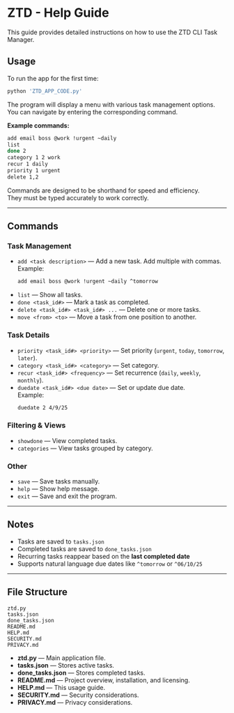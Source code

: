 # ZTD - Help Guide

This guide provides detailed instructions on how to use the ZTD CLI Task Manager.

## Usage

To run the app for the first time:

```bash
python 'ZTD_APP_CODE.py'
```
The program will display a menu with various task management options. You can navigate by entering the corresponding command.

**Example commands:**

```bash
add email boss @work !urgent ~daily
list
done 2
category 1 2 work
recur 1 daily
priority 1 urgent
delete 1,2
```

Commands are designed to be shorthand for speed and efficiency.  
They must be typed accurately to work correctly.

---

## Commands

### Task Management
- `add <task description>` — Add a new task. Add multiple with commas.  
  Example:  
  ```bash
  add email boss @work !urgent ~daily ^tomorrow
  ```
- `list` — Show all tasks.  
- `done <task_id#>` — Mark a task as completed.  
- `delete <task_id#> <task_id#> ...` — Delete one or more tasks.  
- `move <from> <to>` — Move a task from one position to another.

### Task Details
- `priority <task_id#> <priority>` — Set priority (`urgent`, `today`, `tomorrow`, `later`).  
- `category <task_id#> <category>` — Set category.  
- `recur <task_id#> <frequency>` — Set recurrence (`daily`, `weekly`, `monthly`).  
- `duedate <task_id#> <due date>` — Set or update due date.  
  Example:  
  ```bash
  duedate 2 4/9/25
  ```

### Filtering & Views
- `showdone` — View completed tasks.  
- `categories` — View tasks grouped by category.

### Other
- `save` — Save tasks manually.  
- `help` — Show help message.  
- `exit` — Save and exit the program.

---

## Notes
- Tasks are saved to `tasks.json`  
- Completed tasks are saved to `done_tasks.json`  
- Recurring tasks reappear based on the **last completed date**  
- Supports natural language due dates like `^tomorrow` or `^06/10/25`

---

## File Structure

```
ztd.py
tasks.json
done_tasks.json
README.md
HELP.md
SECURITY.md
PRIVACY.md
```
- **ztd.py** — Main application file.
- **tasks.json** — Stores active tasks.
- **done_tasks.json** — Stores completed tasks.
- **README.md** — Project overview, installation, and licensing.
- **HELP.md** — This usage guide.
- **SECURITY.md** — Security considerations.
- **PRIVACY.md** — Privacy considerations.
